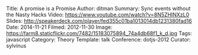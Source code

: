 Title: A promise is a Promise
Author: ditman
Summary: Sync events without the Nasty Hacks
Video: https://www.youtube.com/watch?v=8N5ZHlNXzL0
Slides: http://speakerdeck.com/player/fed355c01ba1013014db1231380fad16
Date: 2014-11-21
Filmed: 2012-11-30
Image: https://farm8.staticflickr.com/7482/15183075894_74a4db68f1_k_d.jpg
Tags: javascript
Category: Theory
Template: talk
Conference: dotjs-2012
Curator: sylvinus
